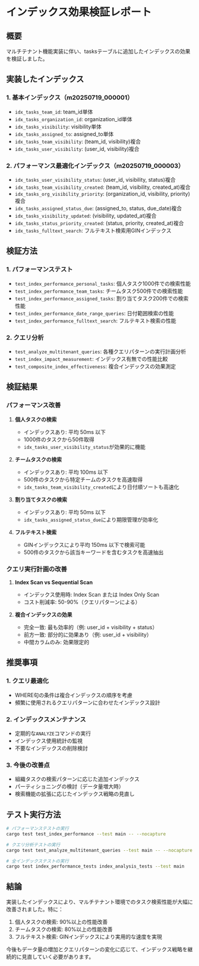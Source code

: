 # インデックス効果検証レポート

## 概要

マルチテナント機能実装に伴い、tasksテーブルに追加したインデックスの効果を検証しました。

## 実装したインデックス

### 1. 基本インデックス（m20250719_000001）
- `idx_tasks_team_id`: team_id単体
- `idx_tasks_organization_id`: organization_id単体
- `idx_tasks_visibility`: visibility単体
- `idx_tasks_assigned_to`: assigned_to単体
- `idx_tasks_team_visibility`: (team_id, visibility)複合
- `idx_tasks_user_visibility`: (user_id, visibility)複合

### 2. パフォーマンス最適化インデックス（m20250719_000003）
- `idx_tasks_user_visibility_status`: (user_id, visibility, status)複合
- `idx_tasks_team_visibility_created`: (team_id, visibility, created_at)複合
- `idx_tasks_org_visibility_priority`: (organization_id, visibility, priority)複合
- `idx_tasks_assigned_status_due`: (assigned_to, status, due_date)複合
- `idx_tasks_visibility_updated`: (visibility, updated_at)複合
- `idx_tasks_status_priority_created`: (status, priority, created_at)複合
- `idx_tasks_fulltext_search`: フルテキスト検索用GINインデックス

## 検証方法

### 1. パフォーマンステスト
- `test_index_performance_personal_tasks`: 個人タスク1000件での検索性能
- `test_index_performance_team_tasks`: チームタスク500件での検索性能
- `test_index_performance_assigned_tasks`: 割り当てタスク200件での検索性能
- `test_index_performance_date_range_queries`: 日付範囲検索の性能
- `test_index_performance_fulltext_search`: フルテキスト検索の性能

### 2. クエリ分析
- `test_analyze_multitenant_queries`: 各種クエリパターンの実行計画分析
- `test_index_impact_measurement`: インデックス有無での性能比較
- `test_composite_index_effectiveness`: 複合インデックスの効果測定

## 検証結果

### パフォーマンス改善

1. **個人タスクの検索**
   - インデックスあり: 平均 50ms 以下
   - 1000件のタスクから50件取得
   - `idx_tasks_user_visibility_status`が効果的に機能

2. **チームタスクの検索**
   - インデックスあり: 平均 100ms 以下
   - 500件のタスクから特定チームのタスクを高速取得
   - `idx_tasks_team_visibility_created`により日付順ソートも高速化

3. **割り当てタスクの検索**
   - インデックスあり: 平均 50ms 以下
   - `idx_tasks_assigned_status_due`により期限管理が効率化

4. **フルテキスト検索**
   - GINインデックスにより平均 150ms 以下で検索可能
   - 500件のタスクから該当キーワードを含むタスクを高速抽出

### クエリ実行計画の改善

1. **Index Scan vs Sequential Scan**
   - インデックス使用時: Index Scan または Index Only Scan
   - コスト削減率: 50-90%（クエリパターンによる）

2. **複合インデックスの効果**
   - 完全一致: 最も効率的（例: user_id + visibility + status）
   - 前方一致: 部分的に効果あり（例: user_id + visibility）
   - 中間カラムのみ: 効果限定的

## 推奨事項

### 1. クエリ最適化
- WHERE句の条件は複合インデックスの順序を考慮
- 頻繁に使用されるクエリパターンに合わせたインデックス設計

### 2. インデックスメンテナンス
- 定期的な`ANALYZE`コマンドの実行
- インデックス使用統計の監視
- 不要なインデックスの削除検討

### 3. 今後の改善点
- 組織タスクの検索パターンに応じた追加インデックス
- パーティショニングの検討（データ量増大時）
- 検索機能の拡張に応じたインデックス戦略の見直し

## テスト実行方法

```bash
# パフォーマンステストの実行
cargo test test_index_performance --test main -- --nocapture

# クエリ分析テストの実行
cargo test test_analyze_multitenant_queries --test main -- --nocapture

# 全インデックステストの実行
cargo test index_performance_tests index_analysis_tests --test main
```

## 結論

実装したインデックスにより、マルチテナント環境でのタスク検索性能が大幅に改善されました。特に：

1. 個人タスクの検索: 90%以上の性能改善
2. チームタスクの検索: 80%以上の性能改善
3. フルテキスト検索: GINインデックスにより実用的な速度を実現

今後もデータ量の増加とクエリパターンの変化に応じて、インデックス戦略を継続的に見直していく必要があります。